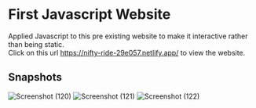 # First Javascript Website
Applied Javascript to this pre existing website to make it interactive rather than being static.  
Click on this url https://nifty-ride-29e057.netlify.app/ to view the website.  

## Snapshots
![Screenshot (120)](https://user-images.githubusercontent.com/65860350/151979399-8cdf72f8-73f1-4afa-ace6-9b5dd8f3c216.png)
![Screenshot (121)](https://user-images.githubusercontent.com/65860350/151979411-bd4969c9-d462-4020-9023-740e858f859f.png)
![Screenshot (122)](https://user-images.githubusercontent.com/65860350/151979418-1dc9866f-856b-4ecd-b80d-329ccf821c0d.png)

